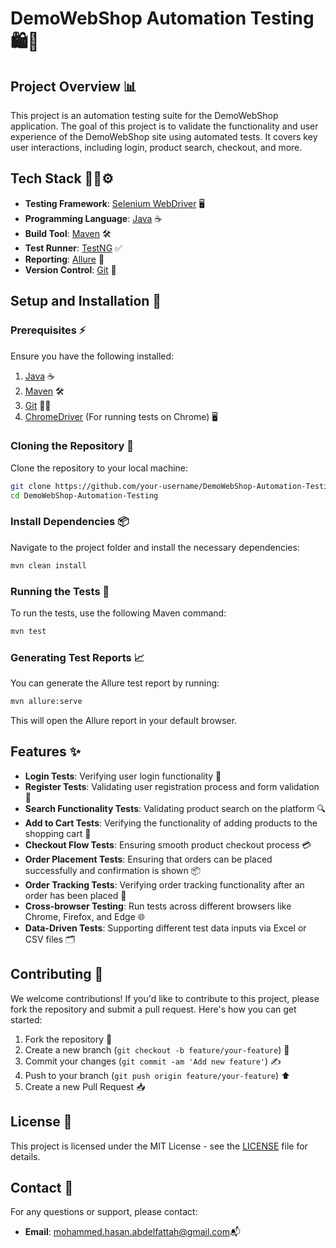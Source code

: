 # DemoWebShop Automation Testing 🛍️🤖

## Project Overview 📊

This project is an automation testing suite for the DemoWebShop application. The goal of this project is to validate the functionality and user experience of the DemoWebShop site using automated tests. It covers key user interactions, including login, product search, checkout, and more.

## Tech Stack 🧑‍💻⚙️

- **Testing Framework**: [Selenium WebDriver](https://www.selenium.dev/) 🖥️
- **Programming Language**: [Java](https://www.oracle.com/java/) ☕
- **Build Tool**: [Maven](https://maven.apache.org/) 🛠️
- **Test Runner**: [TestNG](https://testng.org/) ✅
- **Reporting**: [Allure](https://allure.qatools.ru/) 📑
- **Version Control**: [Git](https://git-scm.com/) 🔄

## Setup and Installation 📝

### Prerequisites ⚡

Ensure you have the following installed:

1. [Java](https://www.oracle.com/java/technologies/javase-jdk11-downloads.html) ☕
2. [Maven](https://maven.apache.org/install.html) 🛠️
3. [Git](https://git-scm.com/book/en/v2/Getting-Started-Installing-Git) 🧑‍💻
4. [ChromeDriver](https://sites.google.com/a/chromium.org/chromedriver/) (For running tests on Chrome) 🖥️

### Cloning the Repository 🔁

Clone the repository to your local machine:

```bash
git clone https://github.com/your-username/DemoWebShop-Automation-Testing.git
cd DemoWebShop-Automation-Testing
```

### Install Dependencies 📦

Navigate to the project folder and install the necessary dependencies:

```bash
mvn clean install
```

### Running the Tests 🚦

To run the tests, use the following Maven command:

```bash
mvn test
```

### Generating Test Reports 📈

You can generate the Allure test report by running:

```bash
mvn allure:serve
```

This will open the Allure report in your default browser.

## Features ✨

- **Login Tests**: Verifying user login functionality 🔑
- **Register Tests**: Validating user registration process and form validation 📝
- **Search Functionality Tests**: Validating product search on the platform 🔍
- **Add to Cart Tests**: Verifying the functionality of adding products to the shopping cart 🛒
- **Checkout Flow Tests**: Ensuring smooth product checkout process 💳
- **Order Placement Tests**: Ensuring that orders can be placed successfully and confirmation is shown 📦
- **Order Tracking Tests**: Verifying order tracking functionality after an order has been placed 🚚
- **Cross-browser Testing**: Run tests across different browsers like Chrome, Firefox, and Edge 🌐
- **Data-Driven Tests**: Supporting different test data inputs via Excel or CSV files 🗂️

## Contributing 🤝

We welcome contributions! If you'd like to contribute to this project, please fork the repository and submit a pull request. Here's how you can get started:

1. Fork the repository 🍴
2. Create a new branch (`git checkout -b feature/your-feature`) 🌱
3. Commit your changes (`git commit -am 'Add new feature'`) ✍️
4. Push to your branch (`git push origin feature/your-feature`) ⬆️
5. Create a new Pull Request 📥

## License 📄

This project is licensed under the MIT License - see the [LICENSE](LICENSE) file for details.

## Contact 📧

For any questions or support, please contact:

- **Email**: mohammed.hasan.abdelfattah@gmail.com📬
